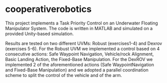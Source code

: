 # cooperativerobotics
This project implements a Task Priority Control on an Underwater Floating Manipulator System. The code is written in MATLAB and simulated on a provided Unity-based simulation.

Results are tested on two different UVMs: Robust (exercises1-4) and Dexrov (exercises 5-6). For the Robust UVM we implemented a control based on 4 consecutive actions: Safe Waypoint Navigation, Vehicle/rock Alignment, Basic Landing Action, the Fixed-Base Manipulation. For the DexROV we implemented 2 of the aforementioned actions (Safe WaypointNavigation and Fixed-Base Manipulation) and we adopted a parallel coordination scheme to split the control of the vehicle and of the arm.
